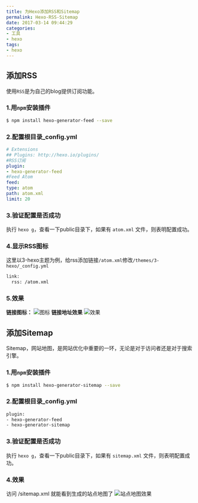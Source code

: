 ```yaml
---
title: 为Hexo添加RSS和Sitemap
permalink: Hexo-RSS-Sitemap
date: 2017-03-14 09:44:29
categories:
- 工具
- hexo
tags:
- hexo
---
```

## 添加RSS
使用`RSS`是为自己的blog提供订阅功能。
### 1.用`npm`安装插件
```bash
$ npm install hexo-generator-feed --save
```
### 2.配置根目录_config.yml
```yml
# Extensions
## Plugins: http://hexo.io/plugins/
#RSS订阅
plugin:
- hexo-generator-feed
#Feed Atom
feed:
type: atom
path: atom.xml
limit: 20
```
### 3.验证配置是否成功
执行 `hexo g`，查看一下public目录下，如果有 `atom.xml` 文件，则表明配置成功。
### 4.显示RSS图标
这里以3-hexo主题为例，给rss添加链接`/atom.xml`修改`/themes/3-hexo/_config.yml`
```xml
link:
  rss: /atom.xml
```
### 5.效果
**链接图标：**
![图标](http://img.saodiyang.com/FlmC3WWi9jzgVRdSKJ2_li5UHVsr.png)
**链接地址效果**
![效果](http://img.saodiyang.com/FuTy1C-xSgdTTOZch_UH1355NAs9.png)

## 添加Sitemap
Sitemap，网站地图，是网站优化中重要的一环，无论是对于访问者还是对于搜索引擎。
### 1.用`npm`安装插件
```bash
$ npm install hexo-generator-sitemap --save
```
### 2.配置根目录_config.yml
```xml
plugin:
- hexo-generator-feed
- hexo-generator-sitemap
```
### 3.验证配置是否成功
执行 `hexo g`，查看一下public目录下，如果有 `sitemap.xml` 文件，则表明配置成功。

### 4.效果
访问 /sitemap.xml 就能看到生成的站点地图了
![站点地图效果](http://img.saodiyang.com/FtFLZ2CSfYa_IKLS-a9ymvKvaztp.png)
